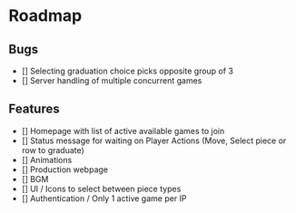 # Roadmap
## Bugs
- [] Selecting graduation choice picks opposite group of 3
- [] Server handling of multiple concurrent games

## Features
- [] Homepage with list of active available games to join
- [] Status message for waiting on Player Actions (Move, Select piece or row to graduate)
- [] Animations
- [] Production webpage
- [] BGM
- [] UI / Icons to select between piece types 
- [] Authentication / Only 1 active game per IP